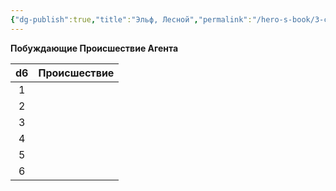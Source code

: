 ```yaml
---
{"dg-publish":true,"title":"Эльф, Лесной","permalink":"/hero-s-book/3-culture-and-career/careers/performer/","dgPassFrontmatter":true}
---
```



**Побуждающие Происшествие Агента**

| d6  | Происшествие |
| :-: | ------------ |
|  1  |              |
|  2  |              |
|  3  |              |
|  4  |              |
|  5  |              |
|  6  |              |
